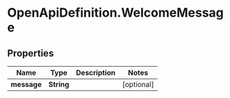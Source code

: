 # OpenApiDefinition.WelcomeMessage

## Properties

Name | Type | Description | Notes
------------ | ------------- | ------------- | -------------
**message** | **String** |  | [optional] 


